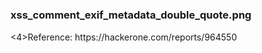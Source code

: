 <h1></h1>

<h3>xss_comment_exif_metadata_double_quote.png</h3>
<4>Reference: <a src="https://hackerone.com/reports/964550">https://hackerone.com/reports/964550</a></4>
